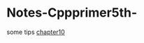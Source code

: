 # Notes-Cppprimer5th-
some tips  [chapter10](https://github.com/lao1ian/Notes-Cppprimer5th-/blob/master/Chapter%2010%20Generic%20Algorithms)
